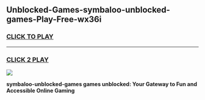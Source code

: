 
## Unblocked-Games-symbaloo-unblocked-games-Play-Free-wx36i
<h3>
<a href="https://premium76.site?title=symbaloo-unblocked-games&ref=21A">CLICK TO PLAY</a></h3>
<hr>

<h3>
<a href="https://premium76.site?title=symbaloo-unblocked-games&ref=21A">CLICK 2 PLAY</a>
  
</h3>

<a href="https://premium76.site?title=symbaloo-unblocked-games&ref=21A"><img src="https://clearcache.store/games.png"></a>


**symbaloo-unblocked-games games unblocked: Your Gateway to Fun and Accessible Online Gaming**
